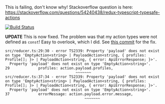 This is failing, don't know why! Stackoverflow question is here: https://stackoverflow.com/questions/54240438/redux-typescript-typesafe-actions

[![Build Status](https://travis-ci.org/JoshMcCullough/react-ts-test.svg?branch=master)](https://travis-ci.org/JoshMcCullough/react-ts-test)

**UPDATE** This is now fixed. The problem was that my action types were not defined as `const`! Easy to overlook, which I did. See [this commit](https://github.com/JoshMcCullough/react-ts-test/commit/22ac0016003e7e8db9d7f4f8a6c71372bd2bbe04) for the fix.

```
src/reducer.ts:29:30 - error TS2339: Property 'payload' does not exist on type 'EmptyAction<string> | PayloadAction<string, { profiles: Profile[]; }> | PayloadAction<string, { error: ApiErrorResponse; }>'.
  Property 'payload' does not exist on type 'EmptyAction<string>'.
29             profiles: action.payload.profiles,
                                ~~~~~~~
src/reducer.ts:37:34 - error TS2339: Property 'payload' does not exist on type 'EmptyAction<string> | PayloadAction<string, { profiles: Profile[]; }> | PayloadAction<string, { error: ApiErrorResponse; }>'.
  Property 'payload' does not exist on type 'EmptyAction<string>'.
37             errorMessage: action.payload.error.message,
                                    ~~~~~~~
```